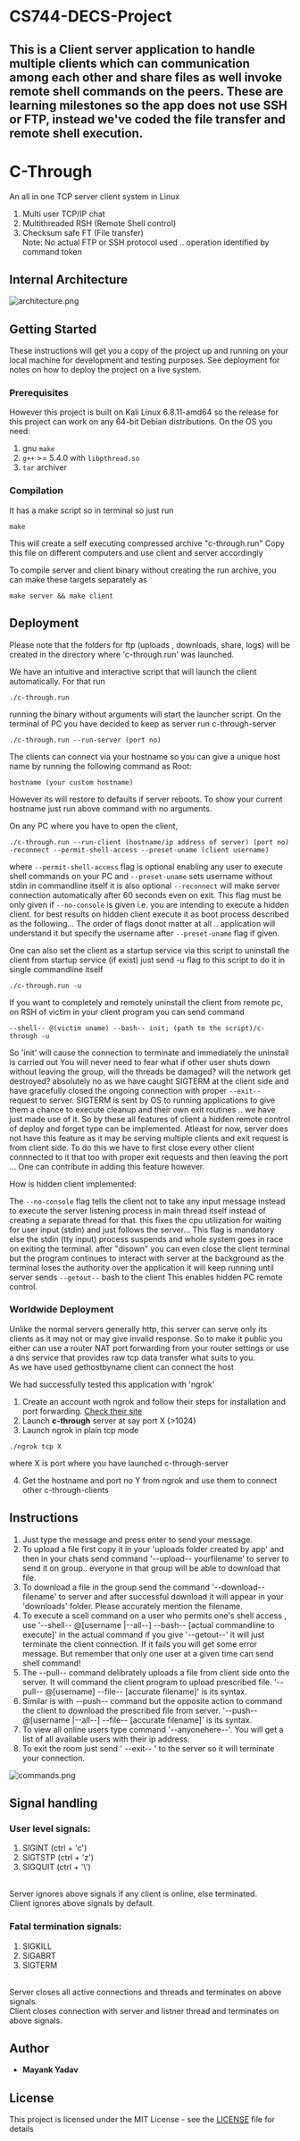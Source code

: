# CS744-DECS-Project
This is a Client server application to handle multiple clients which can communication among each other and share files as well invoke remote shell commands on the peers. These are learning milestones so the app does not use SSH or FTP, instead we've coded the file transfer and remote shell execution.
---
# C-Through

An all in one TCP server client system in Linux
1) Multi user TCP/IP chat
2) Multithreaded RSH (Remote Shell control)
3) Checksum safe FT (File transfer) <br>
Note:
   No actual FTP or SSH protocol used .. operation identified by command token

## Internal Architecture

![architecture.png](architecture.png)

## Getting Started

These instructions will get you a copy of the project up and running on your local machine for development and testing purposes. See deployment for notes on how to deploy the project on a live system.

### Prerequisites

However this project is built on Kali Linux 6.8.11-amd64 so the release for this project can work on any 64-bit Debian distributions.
On the OS you need:
1) gnu `make`
2) `g++` >= 5.4.0 with `libpthread.so`
3) `tar` archiver

### Compilation

It has a make script so in terminal so just run

```
make
```
This will create a self executing compressed archive "c-through.run"
Copy this file on different computers and use client and server accordingly

To compile server and client binary without creating the run archive,
you can make these targets separately as

```
make server && make client
```

## Deployment

Please note that the folders for ftp (uploads , downloads, share, logs) will be created 
in the directory where 'c-through.run' was launched.

We have an intuitive and interactive script that will launch the client automatically. For that run

```
./c-through.run
```
running the binary without arguments will start the launcher script.
On the terminal of PC you have decided to keep as server run c-through-server

```
./c-through.run --run-server (port no)
```
The clients can connect via your hostname so you can give a unique host name
by running the following command as Root:
```
hostname (your custom hostname)
```
However its will restore to defaults if server reboots.
To show your current hostname just run above command with no arguments.

On any PC where you have to open the client,

```
./c-through.run --run-client (hostname/ip address of server) (port no) -reconnect --permit-shell-access --preset-uname (client username)
```
where `--permit-shell-access` flag is optional enabling any user to execute shell commands on your PC 
and `--preset-uname` sets username without stdin in commandline itself it is also optional
`--reconnect` will make server connection automatically after 60 seconds even on exit. This
flag must be only given if `--no-console` is given i.e. you are intending to execute a hidden client.
for best results on hidden client execute it as boot process described as the following...
 The order of flags donot matter at all .. application will understand it
but specify the username after `--preset-uname` flag if given.


One can also set the client as a startup service via this script 
to uninstall the client from startup service (if exist) just send -u flag to this script
to do it in single commandline itself
```
./c-through.run -u
```
If you want to completely and remotely uninstall the client from remote pc, on RSH of victim in your client program you can send command
```
--shell-- @(victim uname) --bash-- init; (path to the script)/c-through -u
```
So 'init' will cause the connection to terminate and immediately the uninstall is carried out
You will never need to fear what if other user shuts down without leaving the group, will the threads 
be damaged? will the network get destroyed? absolutely no as we have caught SIGTERM at the client side and 
have gracefully closed the ongoing connection with proper `--exit--` request to server. SIGTERM is sent by OS to 
running applications to give them a chance to execute cleanup and their own exit routines .. we have just made use 
of it. So by these all features of client a hidden remote control of deploy and forget type can be implemented. 
Atleast for now, server does not have this feature as it may be serving multiple clients and
exit request is from client side. To do this we have to first close every other client connnected to it that too with proper exit
requests and then leaving the port ... One can contribute in adding this feature however. 

How is hidden client implemented:

The `--no-console` flag tells the client not to take any input message instead to execute the server
listening process in main thread itself instead of creating a separate thread for that. this fixes the cpu utilization for waiting 
for user input (stdin) and just follows the server... This flag is mandatory else the stdin (tty input) process suspends
and whole system goes in race on exiting the terminal.
after "disown" you can even close the client terminal but the program continues to interact with server at the background 
as the terminal loses the authority over the application it will keep running until server sends `--getout--` bash to the client
This enables hidden PC remote control.

### Worldwide Deployment

Unlike the normal servers generally http, this server can serve only its clients as it may not or may give invalid response.
So to make it public you either can use a router NAT port forwarding from your router settings or use a dns service that
provides raw tcp data transfer what suits to you.  
As we have used gethostbyname client can connect the host

We had successfully tested this application with 'ngrok'
1) Create an account woth ngrok and follow their steps for installation and port forwarding. [Check their site](https://ngrok.com/download) 
2) Launch **c-through** server at say port X (>1024) 
3) Launch ngrok in plain tcp mode 
```
./ngrok tcp X
```
where X is port where you have launched c-through-server

4) Get the hostname and port no Y from ngrok and use them to connect other c-through-clients

## Instructions

1) Just type the message and press enter to send your message.
2) To upload a file first copy it in your 'uploads folder created by app' and 
   then in your chats send command '--upload-- yourfilename' to server to send
   it on group.. everyone in that group will be able to download that file.
3) To download a file in the group send the command '--download-- filename' to
   server and after successful download it will appear in your 
   'downloads' folder. Please accurately mention the filename. 
4) To execute a scell command on a user who permits one's shell access , use
   '--shell-- @[username |--all--] --bash-- [actual commandline to execute]'
   in the actual command if you give '--getout--' it will just terminate 
   the client connection. If it fails you will get some error message.
   But remember that only one user at a given time can send shell command! 
5) The --pull-- command delibrately uploads a file from client side onto the 
   server. It will command the client program to upload prescribed file. 
   '--pull-- @[username] --file-- [accurate filename]' is its syntax. 
6) Similar is with --push-- command but the opposite action to command the 
   client to download the prescribed file from server. 
   '--push-- @[username |--all--] --file-- [accurate filename]' is its syntax.
7) To view all online users type command '--anyonehere--'. You will get a list
   of all available users with their ip address.
8) To exit the room just send ' --exit-- ' to the server so it will
   terminate your connection.

![commands.png](commands.png)

## Signal handling

### User level signals:
1) SIGINT  (ctrl + 'c')
2) SIGTSTP (ctrl + 'z')
3) SIGQUIT (ctrl + '\\')
<br>
Server ignores above signals if any client is online, else terminated.<br>
Client ignores above signals by default.

### Fatal termination signals:
1) SIGKILL
2) SIGABRT
3) SIGTERM
<br>
Server closes all active connections and threads and terminates on above signals.<br>
Client closes connection with server and listner thread and terminates on above signals.


## Author

* **Mayank Yadav** 

## License

This project is licensed under the MIT License - see the [LICENSE](LICENSE) file for details

